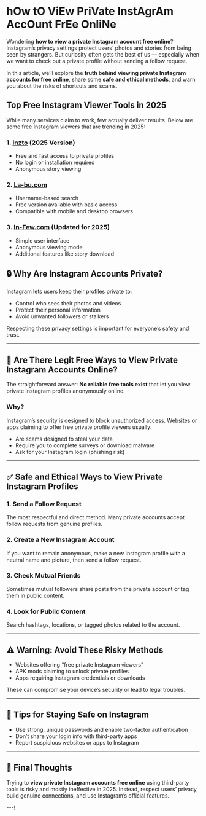 # hOw tO ViEw PriVate InstAgrAm AccOunt FrEe OnliNe
Wondering **how to view a private Instagram account free online**? Instagram’s privacy settings protect users’ photos and stories from being seen by strangers. But curiosity often gets the best of us — especially when we want to check out a private profile without sending a follow request.

In this article, we’ll explore the **truth behind viewing private Instagram accounts for free online**, share some **safe and ethical methods**, and warn you about the risks of shortcuts and scams.

## Top Free Instagram Viewer Tools in 2025

While many services claim to work, few actually deliver results. Below are some free Instagram viewers that are trending in 2025:

### 1. **[Inzto](https://inzto.com/) (2025 Version)**
- Free and fast access to private profiles
- No login or installation required
- Anonymous story viewing

### 2. **[La-bu.com](https://la-bu.com/)**
- Username-based search
- Free version available with basic access
- Compatible with mobile and desktop browsers

### 3. **[In-Few.com](https://in-few.com/) (Updated for 2025)**
- Simple user interface
- Anonymous viewing mode
- Additional features like story download

## 🔒 Why Are Instagram Accounts Private?

Instagram lets users keep their profiles private to:
- Control who sees their photos and videos
- Protect their personal information
- Avoid unwanted followers or stalkers

Respecting these privacy settings is important for everyone’s safety and trust.

---

## 🚫 Are There Legit Free Ways to View Private Instagram Accounts Online?

The straightforward answer: **No reliable free tools exist** that let you view private Instagram profiles anonymously online.

### Why?

Instagram’s security is designed to block unauthorized access. Websites or apps claiming to offer free private profile viewers usually:
- Are scams designed to steal your data
- Require you to complete surveys or download malware
- Ask for your Instagram login (phishing risk)

---

## ✅ Safe and Ethical Ways to View Private Instagram Profiles

### 1. **Send a Follow Request**

The most respectful and direct method. Many private accounts accept follow requests from genuine profiles.

### 2. **Create a New Instagram Account**

If you want to remain anonymous, make a new Instagram profile with a neutral name and picture, then send a follow request.

### 3. **Check Mutual Friends**

Sometimes mutual followers share posts from the private account or tag them in public content.

### 4. **Look for Public Content**

Search hashtags, locations, or tagged photos related to the account.

---

## ⚠️ Warning: Avoid These Risky Methods

- Websites offering “free private Instagram viewers”
- APK mods claiming to unlock private profiles
- Apps requiring Instagram credentials or downloads

These can compromise your device’s security or lead to legal troubles.

---

## 🧠 Tips for Staying Safe on Instagram

- Use strong, unique passwords and enable two-factor authentication
- Don’t share your login info with third-party apps
- Report suspicious websites or apps to Instagram

---

## 🔐 Final Thoughts

Trying to **view private Instagram accounts free online** using third-party tools is risky and mostly ineffective in 2025. Instead, respect users’ privacy, build genuine connections, and use Instagram’s official features.

---!
